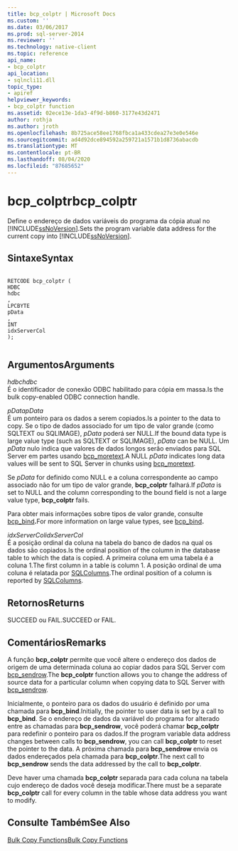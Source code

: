 ```yaml
---
title: bcp_colptr | Microsoft Docs
ms.custom: ''
ms.date: 03/06/2017
ms.prod: sql-server-2014
ms.reviewer: ''
ms.technology: native-client
ms.topic: reference
api_name:
- bcp_colptr
api_location:
- sqlncli11.dll
topic_type:
- apiref
helpviewer_keywords:
- bcp_colptr function
ms.assetid: 02ece13e-1da3-4f9d-b860-3177e43d2471
author: rothja
ms.author: jroth
ms.openlocfilehash: 8b725ace58ee1768fbca1a433cdea27e3e0e546e
ms.sourcegitcommit: ad4d92dce894592a259721a1571b1d8736abacdb
ms.translationtype: MT
ms.contentlocale: pt-BR
ms.lasthandoff: 08/04/2020
ms.locfileid: "87685652"
---
```

# <a name="bcp_colptr"></a><span data-ttu-id="38875-102">bcp_colptr</span><span class="sxs-lookup"><span data-stu-id="38875-102">bcp_colptr</span></span>
  <span data-ttu-id="38875-103">Define o endereço de dados variáveis do programa da cópia atual no [!INCLUDE[ssNoVersion](../../includes/ssnoversion-md.md)].</span><span class="sxs-lookup"><span data-stu-id="38875-103">Sets the program variable data address for the current copy into [!INCLUDE[ssNoVersion](../../includes/ssnoversion-md.md)].</span></span>  
  
## <a name="syntax"></a><span data-ttu-id="38875-104">Sintaxe</span><span class="sxs-lookup"><span data-stu-id="38875-104">Syntax</span></span>  
  
```  
  
RETCODE bcp_colptr (  
HDBC   
hdbc  
,  
LPCBYTE   
pData  
,  
INT   
idxServerCol  
);  
  
```  
  
## <a name="arguments"></a><span data-ttu-id="38875-105">Argumentos</span><span class="sxs-lookup"><span data-stu-id="38875-105">Arguments</span></span>  
 <span data-ttu-id="38875-106">*hdbc*</span><span class="sxs-lookup"><span data-stu-id="38875-106">*hdbc*</span></span>  
 <span data-ttu-id="38875-107">É o identificador de conexão ODBC habilitado para cópia em massa.</span><span class="sxs-lookup"><span data-stu-id="38875-107">Is the bulk copy-enabled ODBC connection handle.</span></span>  
  
 <span data-ttu-id="38875-108">*pData*</span><span class="sxs-lookup"><span data-stu-id="38875-108">*pData*</span></span>  
 <span data-ttu-id="38875-109">É um ponteiro para os dados a serem copiados.</span><span class="sxs-lookup"><span data-stu-id="38875-109">Is a pointer to the data to copy.</span></span> <span data-ttu-id="38875-110">Se o tipo de dados associado for um tipo de valor grande (como SQLTEXT ou SQLIMAGE), *pData* poderá ser NULL.</span><span class="sxs-lookup"><span data-stu-id="38875-110">If the bound data type is large value type (such as SQLTEXT or SQLIMAGE), *pData* can be NULL.</span></span> <span data-ttu-id="38875-111">Um *pData* nulo indica que valores de dados longos serão enviados para SQL Server em partes usando [bcp_moretext](bcp-moretext.md).</span><span class="sxs-lookup"><span data-stu-id="38875-111">A NULL *pData* indicates long data values will be sent to SQL Server in chunks using [bcp_moretext](bcp-moretext.md).</span></span>  
  
 <span data-ttu-id="38875-112">Se *pData* for definido como NULL e a coluna correspondente ao campo associado não for um tipo de valor grande, **bcp_colptr** falhará.</span><span class="sxs-lookup"><span data-stu-id="38875-112">If *pData* is set to NULL and the column corresponding to the bound field is not a large value type, **bcp_colptr** fails.</span></span>  
  
 <span data-ttu-id="38875-113">Para obter mais informações sobre tipos de valor grande, consulte [bcp_bind](bcp-bind.md)**.**</span><span class="sxs-lookup"><span data-stu-id="38875-113">For more information on large value types, see [bcp_bind](bcp-bind.md)**.**</span></span>  
  
 <span data-ttu-id="38875-114">*idxServerCol*</span><span class="sxs-lookup"><span data-stu-id="38875-114">*idxServerCol*</span></span>  
 <span data-ttu-id="38875-115">É a posição ordinal da coluna na tabela do banco de dados na qual os dados são copiados.</span><span class="sxs-lookup"><span data-stu-id="38875-115">Is the ordinal position of the column in the database table to which the data is copied.</span></span> <span data-ttu-id="38875-116">A primeira coluna em uma tabela é a coluna 1.</span><span class="sxs-lookup"><span data-stu-id="38875-116">The first column in a table is column 1.</span></span> <span data-ttu-id="38875-117">A posição ordinal de uma coluna é relatada por [SQLColumns](../native-client-odbc-api/sqlcolumns.md).</span><span class="sxs-lookup"><span data-stu-id="38875-117">The ordinal position of a column is reported by [SQLColumns](../native-client-odbc-api/sqlcolumns.md).</span></span>  
  
## <a name="returns"></a><span data-ttu-id="38875-118">Retornos</span><span class="sxs-lookup"><span data-stu-id="38875-118">Returns</span></span>  
 <span data-ttu-id="38875-119">SUCCEED ou FAIL.</span><span class="sxs-lookup"><span data-stu-id="38875-119">SUCCEED or FAIL.</span></span>  
  
## <a name="remarks"></a><span data-ttu-id="38875-120">Comentários</span><span class="sxs-lookup"><span data-stu-id="38875-120">Remarks</span></span>  
 <span data-ttu-id="38875-121">A função **bcp_colptr** permite que você altere o endereço dos dados de origem de uma determinada coluna ao copiar dados para SQL Server com [bcp_sendrow](bcp-sendrow.md).</span><span class="sxs-lookup"><span data-stu-id="38875-121">The **bcp_colptr** function allows you to change the address of source data for a particular column when copying data to SQL Server with [bcp_sendrow](bcp-sendrow.md).</span></span>  
  
 <span data-ttu-id="38875-122">Inicialmente, o ponteiro para os dados do usuário é definido por uma chamada para **bcp_bind**.</span><span class="sxs-lookup"><span data-stu-id="38875-122">Initially, the pointer to user data is set by a call to **bcp_bind**.</span></span> <span data-ttu-id="38875-123">Se o endereço de dados da variável do programa for alterado entre as chamadas para **bcp_sendrow**, você poderá chamar **bcp_colptr** para redefinir o ponteiro para os dados.</span><span class="sxs-lookup"><span data-stu-id="38875-123">If the program variable data address changes between calls to **bcp_sendrow**, you can call **bcp_colptr** to reset the pointer to the data.</span></span> <span data-ttu-id="38875-124">A próxima chamada para **bcp_sendrow** envia os dados endereçados pela chamada para **bcp_colptr**.</span><span class="sxs-lookup"><span data-stu-id="38875-124">The next call to **bcp_sendrow** sends the data addressed by the call to **bcp_colptr**.</span></span>  
  
 <span data-ttu-id="38875-125">Deve haver uma chamada **bcp_colptr** separada para cada coluna na tabela cujo endereço de dados você deseja modificar.</span><span class="sxs-lookup"><span data-stu-id="38875-125">There must be a separate **bcp_colptr** call for every column in the table whose data address you want to modify.</span></span>  
  
## <a name="see-also"></a><span data-ttu-id="38875-126">Consulte Também</span><span class="sxs-lookup"><span data-stu-id="38875-126">See Also</span></span>  
 [<span data-ttu-id="38875-127">Bulk Copy Functions</span><span class="sxs-lookup"><span data-stu-id="38875-127">Bulk Copy Functions</span></span>](sql-server-driver-extensions-bulk-copy-functions.md)  
  
  
